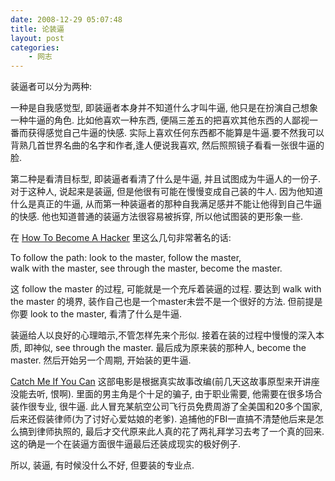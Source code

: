 ```yaml
---
date: 2008-12-29 05:07:48
title: 论装逼
layout: post
categories:
    - 网志
---
```

<!--more-->

装逼者可以分为两种:

一种是自我感觉型, 即装逼者本身并不知道什么才叫牛逼, 他只是在扮演自己想象一种牛逼的角色. 比如他喜欢一种东西, 便隔三差五的把喜欢其他东西的人鄙视一番而获得感觉自己牛逼的快感. 实际上喜欢任何东西都不能算是牛逼.要不然我可以背熟几首世界名曲的名字和作者,逢人便说我喜欢, 然后照照镜子看看一张很牛逼的脸.

第二种是看清目标型, 即装逼者看清了什么是牛逼, 并且试图成为牛逼人的一份子. 对于这种人, 说起来是装逼, 但是他很有可能在慢慢变成自己装的牛人. 因为他知道什么是真正的牛逼, 从而第一种装逼者的那种自我满足感并不能让他得到自己牛逼的快感. 他也知道普通的装逼方法很容易被拆穿, 所以他试图装的更形象一些.

在 <a href="http://www.catb.org/~esr/faqs/hacker-howto.html" target="_blank">How To Become A Hacker</a> 里这么几句非常著名的话:

To follow the path:
look to the master,
follow the master,
walk with the master,
see through the master,
become the master.

这 follow the master 的过程, 可能就是一个充斥着装逼的过程. 要达到 walk with the master 的境界, 装作自己也是一个master未尝不是一个很好的方法. 但前提是你要 look to the master, 看清了什么是牛逼.

装逼给人以良好的心理暗示,不管怎样先来个形似. 接着在装的过程中慢慢的深入本质, 即神似, see through the master. 最后成为原来装的那种人, become the master. 然后开始另一个周期, 开始装的更牛逼.

<a href="http://en.wikipedia.org/wiki/Catch_Me_If_You_Can" target="_blank">Catch Me If You Can</a> 这部电影是根据真实故事改编(前几天这故事原型来开讲座没能去听, 恨啊). 里面的男主角是个十足的骗子, 由于职业需要, 他需要在很多场合装作很专业, 很牛逼. 此人冒充某航空公司飞行员免费周游了全美国和20多个国家, 后来还假装律师(为了讨好心爱姑娘的老爹). 追捕他的FBI一直搞不清楚他后来是怎么搞到律师执照的, 最后才交代原来此人真的花了两礼拜学习去考了一个真的回来. 这的确是一个在装逼方面很牛逼最后还装成现实的极好例子.

所以, 装逼, 有时候没什么不好, 但要装的专业点.